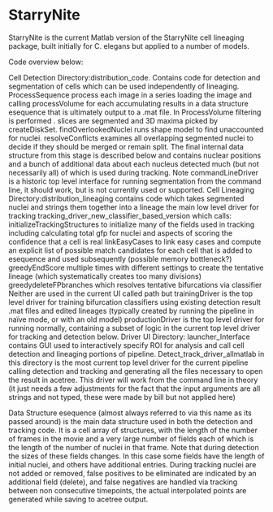 # StarryNite
StarryNite is the current Matlab version of the StarryNite cell lineaging package, built initially for C. elegans but applied to a number of models.

Code overview below:

Cell Detection
Directory:distribution_code.   Contains code for detection and segmentation of cells which can be used independently of lineaging.
  ProcessSequence process each image in a series loading the image and calling processVolume for each accumulating results in a data structure esequence that is ultimately output to a .mat file.  In ProcessVolume filtering is performed . slices are segmented and 3D maxima picked by createDiskSet. findOverlookedNuclei runs shape model to find unaccounted for nuclei. resolveConflicts examines all overlapping segmented nuclei to decide if they should be merged or remain split. 
The final internal data structure from this stage is described below and contains nuclear positions and a bunch of additional data about each nucleus detected much (but not necessarily all) of which is used during tracking. 
Note commandLineDriver is a historic top level interface for running segmentation from the command line, it should work, but is not currently used or supported.
Cell Lineaging
Directory:distribution_lineaging contains code which takes segmented nuclei and strings them together into a lineage
the main low level driver for tracking tracking_driver_new_classifier_based_version
which calls: 
initializeTrackingStructures to  initialize many of the fields used in tracking including calculating total gfp for nuclei and aspects of scoring the confidence that a cell is real
linkEasyCases to link easy cases and compute an explicit list of possible match candidates for each cell that is added to esequence and used subsequently (possible memory bottleneck?) 
greedyEndScore multiple times with different settings to create the tentative lineage (which systematically creates too many divisions)
greedydeleteFPbranches which resolves tentative bifurcations via classifier
Neither are used in the current UI called path but
trainingDriver is the top level driver for training bifurcation classifiers using existing detection result .mat files and  edited lineages (typically created by running the pipeline in naïve mode, or with an old model)
productionDriver is the top level driver for running normally, containing a subset of logic in the current top level driver for tracking and detection below. 
Driver UI
Directory: launcher_Interface  contains GUI used to interactively specify ROI for analysis and call cell detection and lineaging portions of pipeline.
Detect_track_driver_allmatlab in this directory is the most current top level driver for the current pipeline calling detection and tracking and generating all the files necessary to open the result in acetree.  This driver will work from the command line in theory (it just needs a few adjustments for the fact that the input arguments are all strings and not typed, these were made by bill but not applied here)

Data Structure
esequence (almost always referred to via this name as its passed around) is the main data structure used in both the detection and tracking code. It is a cell array of structures, with the length of the number of frames in the movie and a very large number of fields each of which is the length of the number of nuclei in that frame. Note that during detection the sizes of these fields changes. In this case some fields have the length of initial nuclei, and others have additional entries.  During tracking nuclei are not added or removed, false positives to be eliminated are indicated by an additional field (delete), and false negatives are handled via tracking between non consecutive timepoints, the actual interpolated points are generated while saving to acetree output.   
